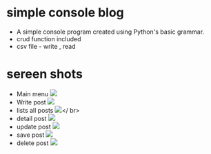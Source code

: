 # simple console blog
- A simple console program created using Python's basic grammar.
- crud function included
- csv file - write , read 

# sereen shots

- Main menu
<img src="https://user-images.githubusercontent.com/59883982/131525541-b1177201-2392-4bb8-9b47-95f5672ace19.PNG"></br>
- Write post
<img src="https://user-images.githubusercontent.com/59883982/131525561-822f7e86-a584-44a6-9e07-2c3c0f4ec390.PNG"></br>
- lists all posts
<img src="https://user-images.githubusercontent.com/59883982/131525572-46d888d5-061d-4a27-a03a-2b86447dad20.PNG"></ br>
- detail post
<img src="https://user-images.githubusercontent.com/59883982/131525578-e2ab34b3-9ae2-4e65-8810-e2b4e9a9c8dd.PNG"></br>
- update post
<img src="https://user-images.githubusercontent.com/59883982/131525586-ded37c4d-f00f-439f-9447-37e2720b841a.PNG"></br>
- save post
<img src="https://user-images.githubusercontent.com/59883982/131525589-2d5b9670-9d3b-4dcc-8d47-ae63a34eb663.PNG"></br>
- delete post
<img src="https://user-images.githubusercontent.com/59883982/131525597-588b8146-f36a-46d6-bb8a-14156f1c5d7e.PNG"></br>
